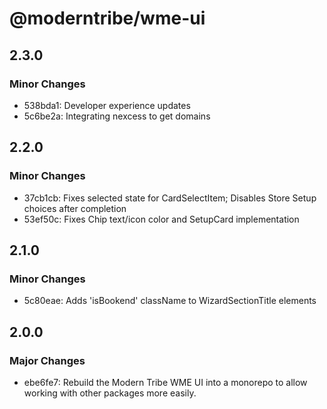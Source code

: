 # @moderntribe/wme-ui

## 2.3.0

### Minor Changes

- 538bda1: Developer experience updates
- 5c6be2a: Integrating nexcess to get domains

## 2.2.0

### Minor Changes

- 37cb1cb: Fixes selected state for CardSelectItem; Disables Store Setup choices after completion
- 53ef50c: Fixes Chip text/icon color and SetupCard implementation

## 2.1.0

### Minor Changes

- 5c80eae: Adds 'isBookend' className to WizardSectionTitle elements

## 2.0.0

### Major Changes

- ebe6fe7: Rebuild the Modern Tribe WME UI into a monorepo to allow working with other packages more easily.

